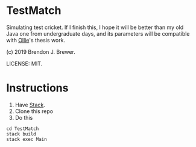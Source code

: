 # TestMatch

Simulating test cricket. If I finish this, I hope it will be better than my old Java one from undergraduate days, and its parameters will be compatible with [Ollie](http://www.oliverstevenson.co.nz)'s thesis work.

(c) 2019 Brendon J. Brewer.

LICENSE: MIT.

# Instructions

1) Have [Stack](https://docs.haskellstack.org/en/stable/README/).
2) Clone this repo
3) Do this

```
cd TestMatch
stack build
stack exec Main
```

